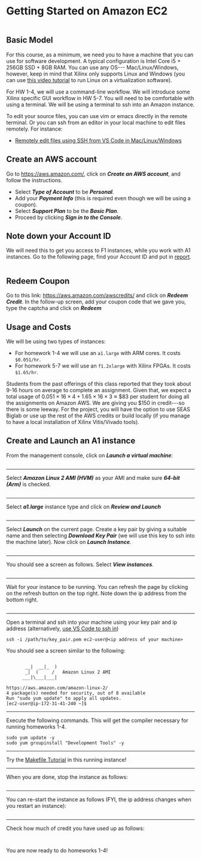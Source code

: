 # Getting Started on Amazon EC2
```{include} ../common/aws_caution.md
```
## Basic Model
For this course, as a minimum, we need you to have a machine
that you can use for software development. A typical configuration
is Intel Core i5 + 256GB SSD + 8GB RAM. You can use any OS---
Mac/Linux/Windows, however, keep in mind that Xilinx only supports
Linux and Windows (you can use [this video tutorial](https://www.youtube.com/watch?v=HaOWfmCAyCE) to run Linux on a virtualization software).

For HW 1-4, we will use a command-line workflow. We will introduce some Xilinx
specific GUI workflow in HW 5-7. You will need to be comfortable with using
a terminal. We will be using a terminal to ssh into an Amazon instance.

To edit your source files, you can use vim or emacs directly in the remote terminal.
Or you can ssh from an editor in your local machine to edit files remotely.
For instance:
- [Remotely edit files using SSH from VS Code in Mac/Linux/Windows](https://medium.com/@christyjacob4/using-vscode-remotely-on-an-ec2-instance-7822c4032cff) 

## Create an AWS account
Go to <https://aws.amazon.com/>, click on ***Create an AWS account***, and follow the instructions.
- Select ***Type of Account*** to be ***Personal***.
- Add your ***Payment Info*** (this is required even though we will be using
a coupon).
- Select ***Support Plan*** to be the ***Basic Plan***.
- Proceed by clicking ***Sign in to the Console***.

## Note down your Account ID
We will need this to get you access to F1 instances, while you work
with A1 instances. Go to the following page, find your Account ID and
put in [report](homework_submission).
```{image} images/aws_account_id.png
```

## Redeem Coupon
Go to this link: <https://aws.amazon.com/awscredits/> and click on
***Redeem Credit***. In the follow-up screen, add your coupon code
that we gave you, type the captcha and click on ***Redeem***

## Usage and Costs
We will be using two types of instances:
- For homework 1-4 we will use an `a1.large` with ARM cores.
It costs `$0.051/hr`.
- For homework 5-7 we will use an `f1.2xlarge` with Xilinx FPGAs.
It costs `$1.65/hr`.

Students from the past offerings of this class reported that they took about
9-16 hours on average to complete an assignment. Given that, we expect a total
usage of $0.051\times16\times4+1.65\times16\times3$ $\approx$ $83 per student for doing all the assignments
on Amazon AWS. We are giving you $150 in credit---so there is some leeway.
For the project, you will have the option to use SEAS Biglab or use up the rest of
the AWS credits or build locally (if you manage to have a local installation of
Xilinx Vitis/Vivado tools).

## Create and Launch an A1 instance
From the management console, click on ***Launch a virtual machine***:
```{image} images/launch_a1_1.png
```
---
Select ***Amazon Linux 2 AMI (HVM)*** as your AMI and make sure ***64-bit (Arm)***
is checked.
```{image} images/launch_a1_2.png
```
---
Select ***a1.large*** instance type and click on ***Review and Launch***
```{image} images/launch_a1_3.png
```
---
Select ***Launch*** on the current page. Create a key pair by giving a suitable
name and then selecting ***Download Key Pair*** (we will use this key to
ssh into the machine later). Now click on ***Launch Instance***.
```{image} images/launch_a1_4.png
```
---
You should see a screen as follows. Select ***View instances***.
```{image} images/launch_a1_5.png
```
---
Wait for your instance to be running. You can refresh the page by clicking
on the refresh button on the top right. Note down the ip address from the
bottom right.
```{image} images/launch_a1_6.png
```
---
Open a terminal and ssh into your machine using your key pair and ip
address (alternatively, [use VS Code to ssh in](https://medium.com/@christyjacob4/using-vscode-remotely-on-an-ec2-instance-7822c4032cff))
 ```
 ssh -i /path/to/key_pair.pem ec2-user@<ip address of your machine>
 ```
You should see a screen similar to the following:
```

       __|  __|_  )
       _|  (     /   Amazon Linux 2 AMI
      ___|\___|___|

https://aws.amazon.com/amazon-linux-2/
4 package(s) needed for security, out of 8 available
Run "sudo yum update" to apply all updates.
[ec2-user@ip-172-31-41-240 ~]$
```
---
Execute the following commands. This will get the compiler necessary for
running homeworks 1-4.
```
sudo yum update -y
sudo yum groupinstall "Development Tools" -y
```
---
Try the [Makefile Tutorial](makefile_tutorial) in this running instance!

---
When you are done, stop the instance as follows:
```{image} images/launch_a1_7.png
```

---
You can re-start the instance as follows (FYI, the ip address changes when you restart
an instance):
```{image} images/launch_a1_8.png
```

---
Check how much of credit you have used up as follows:
```{image} images/launch_a1_9.png
```
```{image} images/launch_a1_10.png
```

You are now ready to do homeworks 1-4!

```{include} ../common/aws_caution.md
```
